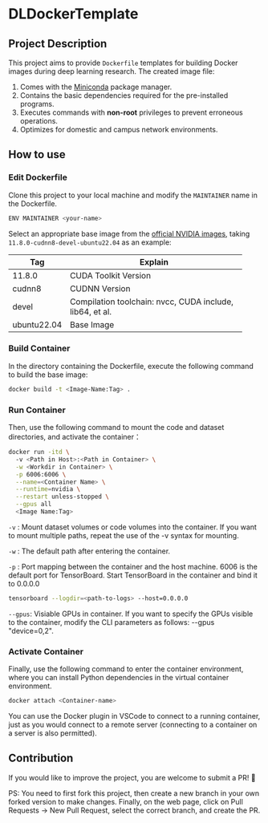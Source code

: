 # DLDockerTemplate

## Project Description
This project aims to provide `Dockerfile` templates for building Docker images during deep learning research. The created image file:

  1. Comes with the [Miniconda](https://docs.conda.io/projects/miniconda/en/latest/miniconda-install.html) package manager.
  2. Contains the basic dependencies required for the pre-installed programs.
  3. Executes commands with **non-root** privileges to prevent erroneous operations.
  4. Optimizes for domestic and campus network environments.

## How to use
### Edit Dockerfile
Clone this project to your local machine and modify the `MAINTAINER` name in the Dockerfile.

```bash
ENV MAINTAINER <your-name>
```
Select an appropriate base image from the [official NVIDIA images](https://hub.docker.com/r/nvidia/cuda), taking `11.8.0-cudnn8-devel-ubuntu22.04` as an example:

<table class="tg" style="undefined;table-layout: fixed; width: 466px">
<colgroup>
<col style="width: 106.333333px">
<col style="width: 359.666666px">
</colgroup>
<thead>
  <tr>
    <th class="tg-0pky"><span style="font-weight:bold">Tag</span></th>
    <th class="tg-0pky"><span style="font-weight:bold">Explain</span></th>
  </tr>
</thead>
<tbody>
  <tr>
    <td class="tg-0pky">11.8.0</td>
    <td class="tg-0pky">CUDA Toolkit Version</td>
  </tr>
  <tr>
    <td class="tg-0pky">cudnn8</td>
    <td class="tg-0pky">CUDNN Version</td>
  </tr>
  <tr>
    <td class="tg-0pky">devel</td>
    <td class="tg-0pky">Compilation toolchain: nvcc, CUDA include, lib64, et al.</td>
  </tr>
  <tr>
    <td class="tg-0lax">ubuntu22.04</td>
    <td class="tg-0lax">Base Image</td>
  </tr>
</tbody>
</table>

### Build Container
In the directory containing the Dockerfile, execute the following command to build the base image:

```bash
docker build -t <Image-Name:Tag> .
```
### Run Container
Then, use the following command to mount the code and dataset directories, and activate the container：

```bash
docker run -itd \           
  -v <Path in Host>:<Path in Container> \
  -w <Workdir in Container> \
  -p 6006:6006 \
  --name=<Container Name> \
  --runtime=nvidia \
  --restart unless-stopped \
  --gpus all 
  <Image Name:Tag>
```
`-v` : Mount dataset volumes or code volumes into the container. If you want to mount multiple paths, repeat the use of the -v syntax for mounting.

`-w` : The default path after entering the container.

`-p` : Port mapping between the container and the host machine. 6006 is the default port for TensorBoard. Start TensorBoard in the container and bind it to 0.0.0.0

```bash
tensorboard --logdir=<path-to-logs> --host=0.0.0.0
```
`--gpus`: Visiable GPUs in container. If you want to specify the GPUs visible to the container, modify the CLI parameters as follows: --gpus "device=0,2".

### Activate Container
Finally, use the following command to enter the container environment, where you can install Python dependencies in the virtual container environment.

```bash
docker attach <Container-name>
```
You can use the Docker plugin in VSCode to connect to a running container, just as you would connect to a remote server (connecting to a container on a server is also permitted).

## Contribution
If you would like to improve the project, you are welcome to submit a PR! :tada:

PS: You need to first fork this project, then create a new branch in your own forked version to make changes. Finally, on the web page, click on Pull Requests -> New Pull Request, select the correct branch, and create the PR.
